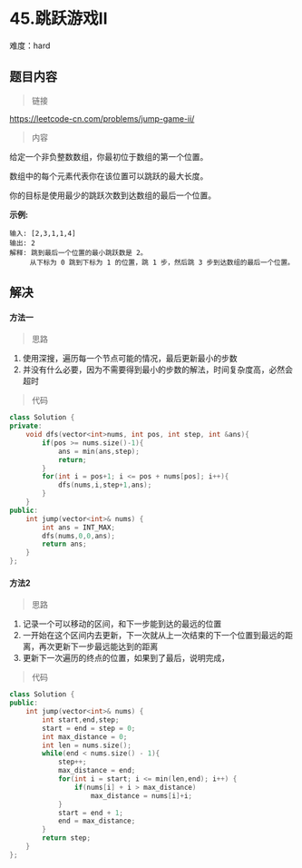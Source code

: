 # 45.跳跃游戏II

难度：hard

## 题目内容

> 链接

<https://leetcode-cn.com/problems/jump-game-ii/>

> 内容

给定一个非负整数数组，你最初位于数组的第一个位置。

数组中的每个元素代表你在该位置可以跳跃的最大长度。

你的目标是使用最少的跳跃次数到达数组的最后一个位置。

**示例:**

```
输入: [2,3,1,1,4]
输出: 2
解释: 跳到最后一个位置的最小跳跃数是 2。
     从下标为 0 跳到下标为 1 的位置，跳 1 步，然后跳 3 步到达数组的最后一个位置。
```

## 解决

#### 方法一

> 思路

1. 使用深搜，遍历每一个节点可能的情况，最后更新最小的步数
2. 并没有什么必要，因为不需要得到最小的步数的解法，时间复杂度高，必然会超时

> 代码

```c++
class Solution {
private:
    void dfs(vector<int>nums, int pos, int step, int &ans){
        if(pos >= nums.size()-1){
            ans = min(ans,step);
            return;
        }
        for(int i = pos+1; i <= pos + nums[pos]; i++){
            dfs(nums,i,step+1,ans);
        }
    }
public:
    int jump(vector<int>& nums) {
        int ans = INT_MAX;
        dfs(nums,0,0,ans);
        return ans;
    }
};
```

#### 方法2

> 思路

1. 记录一个可以移动的区间，和下一步能到达的最远的位置
2. 一开始在这个区间内去更新，下一次就从上一次结束的下一个位置到最远的距离，再次更新下一步最远能达到的距离
3. 更新下一次遍历的终点的位置，如果到了最后，说明完成，

> 代码

```c++
class Solution {
public:
    int jump(vector<int>& nums) {
        int start,end,step;
        start = end = step = 0;
        int max_distance = 0;
        int len = nums.size();
        while(end < nums.size() - 1){
            step++;
            max_distance = end;
            for(int i = start; i <= min(len,end); i++) {
                if(nums[i] + i > max_distance)
                    max_distance = nums[i]+i;
            }
            start = end + 1;
            end = max_distance;
        }
        return step;
    }
};
```

